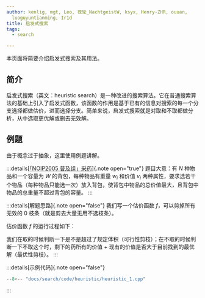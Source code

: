 ```yaml
---
author: kenlig, mgt, Leo, 夜轮_NachtgeistW, ksyx, Henry-ZHR, ouuan,
  luoguyuntianming, Ir1d
title: 启发式搜索
tags:
  - search

---
```


本页面将简要介绍启发式搜索及其用法。

## 简介

启发式搜索（英文：heuristic search）是一种改进的搜索算法。它在普通搜索算法的基础上引入了启发式函数，该函数的作用是基于已有的信息对搜索的每一个分支选择都做估价，进而选择分支。简单来说，启发式搜索就是对取和不取都做分析，从中选取更优解或删去无效解。

## 例题

由于概念过于抽象，这里使用例题讲解。

:::details[[「NOIP2005 普及组」采药](https://www.luogu.com.cn/problem/P1048)]{.note open="true"}
题目大意：有 $N$ 种物品和一个容量为 $W$ 的背包，每种物品有重量 $w_i$ 和价值 $v_i$ 两种属性，要求选若干个物品（每种物品只能选一次）放入背包，使背包中物品的总价值最大，且背包中物品的总重量不超过背包的容量。
:::

:::details[解题思路]{.note open="false"}
我们写一个估价函数 $f$，可以剪掉所有无效的 $0$ 枝条（就是剪去大量无用不选枝条）。

估价函数 $f$ 的运行过程如下：

我们在取的时候判断一下是不是超过了规定体积（可行性剪枝）；在不取的时候判断一下不取这个时，剩下的药所有的价值 + 现有的价值是否大于目前找到的最优解（最优性剪枝）。
:::

:::details[示例代码]{.note open="false"}
```cpp
--8<-- "docs/search/code/heuristic/heuristic_1.cpp"
```
:::

